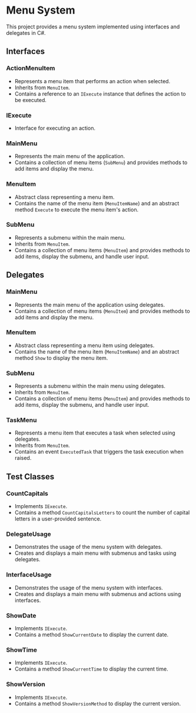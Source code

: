 # Menu System

This project provides a menu system implemented using interfaces and delegates in C#.

## Interfaces

### ActionMenuItem
- Represents a menu item that performs an action when selected.
- Inherits from `MenuItem`.
- Contains a reference to an `IExecute` instance that defines the action to be executed.

### IExecute
- Interface for executing an action.

### MainMenu
- Represents the main menu of the application.
- Contains a collection of menu items (`SubMenu`) and provides methods to add items and display the menu.

### MenuItem
- Abstract class representing a menu item.
- Contains the name of the menu item (`MenuItemName`) and an abstract method `Execute` to execute the menu item's action.

### SubMenu
- Represents a submenu within the main menu.
- Inherits from `MenuItem`.
- Contains a collection of menu items (`MenuItem`) and provides methods to add items, display the submenu, and handle user input.

## Delegates

### MainMenu
- Represents the main menu of the application using delegates.
- Contains a collection of menu items (`MenuItem`) and provides methods to add items and display the menu.

### MenuItem
- Abstract class representing a menu item using delegates.
- Contains the name of the menu item (`MenuItemName`) and an abstract method `Show` to display the menu item.

### SubMenu
- Represents a submenu within the main menu using delegates.
- Inherits from `MenuItem`.
- Contains a collection of menu items (`MenuItem`) and provides methods to add items, display the submenu, and handle user input.

### TaskMenu
- Represents a menu item that executes a task when selected using delegates.
- Inherits from `MenuItem`.
- Contains an event `ExecutedTask` that triggers the task execution when raised.

## Test Classes

### CountCapitals
- Implements `IExecute`.
- Contains a method `CountCapitalsLetters` to count the number of capital letters in a user-provided sentence.

### DelegateUsage
- Demonstrates the usage of the menu system with delegates.
- Creates and displays a main menu with submenus and tasks using delegates.

### InterfaceUsage
- Demonstrates the usage of the menu system with interfaces.
- Creates and displays a main menu with submenus and actions using interfaces.

### ShowDate
- Implements `IExecute`.
- Contains a method `ShowCurrentDate` to display the current date.

### ShowTime
- Implements `IExecute`.
- Contains a method `ShowCurrentTime` to display the current time.

### ShowVersion
- Implements `IExecute`.
- Contains a method `ShowVersionMethod` to display the current version.
